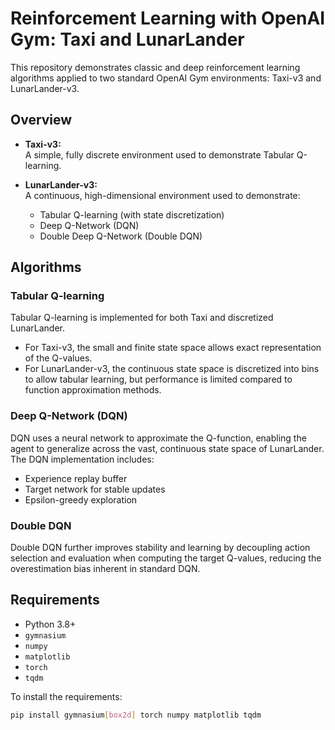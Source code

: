 # Reinforcement Learning with OpenAI Gym: Taxi and LunarLander

This repository demonstrates classic and deep reinforcement learning algorithms applied to two standard OpenAI Gym environments: Taxi-v3 and LunarLander-v3.

## Overview

- **Taxi-v3:**  
  A simple, fully discrete environment used to demonstrate Tabular Q-learning.

- **LunarLander-v3:**  
  A continuous, high-dimensional environment used to demonstrate:
  - Tabular Q-learning (with state discretization)
  - Deep Q-Network (DQN)
  - Double Deep Q-Network (Double DQN)

## Algorithms

### Tabular Q-learning

Tabular Q-learning is implemented for both Taxi and discretized LunarLander.

- For Taxi-v3, the small and finite state space allows exact representation of the Q-values.
- For LunarLander-v3, the continuous state space is discretized into bins to allow tabular learning, but performance is limited compared to function approximation methods.

### Deep Q-Network (DQN)

DQN uses a neural network to approximate the Q-function, enabling the agent to generalize across the vast, continuous state space of LunarLander. The DQN implementation includes:

- Experience replay buffer
- Target network for stable updates
- Epsilon-greedy exploration

### Double DQN

Double DQN further improves stability and learning by decoupling action selection and evaluation when computing the target Q-values, reducing the overestimation bias inherent in standard DQN.

## Requirements

- Python 3.8+
- `gymnasium`
- `numpy`
- `matplotlib`
- `torch`
- `tqdm`

To install the requirements:

```bash
pip install gymnasium[box2d] torch numpy matplotlib tqdm
```
